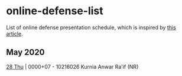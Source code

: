# online-defense-list
List of online defense presentation schedule, which is inspired by [this article](https://now.tufts.edu/articles/defense-online-defenses).

## May 2020
[28 Thu]() | 0000+07 - 10216026 Kurnia Anwar Ra'if (NR)

